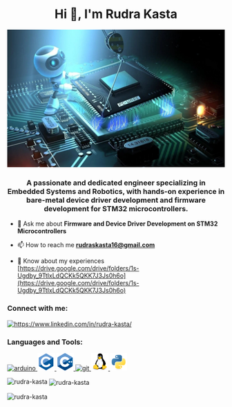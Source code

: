 <h1 align="center">Hi 👋, I'm Rudra Kasta</h1>

![Description](https://github.com/RUDRA-KASTA/RUDRA-KASTA/blob/main/abc.jpg)

<h3 align="center">A passionate and dedicated engineer specializing in Embedded Systems and Robotics, with hands-on experience in bare-metal device driver development and firmware development for STM32 microcontrollers.</h3>

- 💬 Ask me about **Firmware and Device Driver Development on STM32 Microcontrollers**

- 📫 How to reach me **rudraskasta16@gmail.com**

- 📄 Know about my experiences [https://drive.google.com/drive/folders/1s-Ugdby_9TtIxLdQCKk5QKK7J3Js0h6o](https://drive.google.com/drive/folders/1s-Ugdby_9TtIxLdQCKk5QKK7J3Js0h6o)

<h3 align="left">Connect with me:</h3>
<p align="left">
<a href="https://linkedin.com/in/https://www.linkedin.com/in/rudra-kasta/" target="blank"><img align="center" src="https://raw.githubusercontent.com/rahuldkjain/github-profile-readme-generator/master/src/images/icons/Social/linked-in-alt.svg" alt="https://www.linkedin.com/in/rudra-kasta/" height="30" width="40" /></a>
</p>

<h3 align="left">Languages and Tools:</h3>
<p align="left"> <a href="https://www.arduino.cc/" target="_blank" rel="noreferrer"> <img src="https://cdn.worldvectorlogo.com/logos/arduino-1.svg" alt="arduino" width="40" height="40"/> </a> <a href="https://www.cprogramming.com/" target="_blank" rel="noreferrer"> <img src="https://raw.githubusercontent.com/devicons/devicon/master/icons/c/c-original.svg" alt="c" width="40" height="40"/> </a> <a href="https://www.w3schools.com/cpp/" target="_blank" rel="noreferrer"> <img src="https://raw.githubusercontent.com/devicons/devicon/master/icons/cplusplus/cplusplus-original.svg" alt="cplusplus" width="40" height="40"/> </a> <a href="https://git-scm.com/" target="_blank" rel="noreferrer"> <img src="https://www.vectorlogo.zone/logos/git-scm/git-scm-icon.svg" alt="git" width="40" height="40"/> </a> <a href="https://www.linux.org/" target="_blank" rel="noreferrer"> <img src="https://raw.githubusercontent.com/devicons/devicon/master/icons/linux/linux-original.svg" alt="linux" width="40" height="40"/> </a> <a href="https://www.python.org" target="_blank" rel="noreferrer"> <img src="https://raw.githubusercontent.com/devicons/devicon/master/icons/python/python-original.svg" alt="python" width="40" height="40"/> </a> </p>

<p><img align="left" src="https://github-readme-stats.vercel.app/api/top-langs?username=rudra-kasta&show_icons=true&locale=en&layout=compact" alt="rudra-kasta" /></p>

<p>&nbsp;<img align="center" src="https://github-readme-stats.vercel.app/api?username=rudra-kasta&show_icons=true&locale=en" alt="rudra-kasta" /></p>

<p><img align="center" src="https://github-readme-streak-stats.herokuapp.com/?user=rudra-kasta&" alt="rudra-kasta" /></p>

